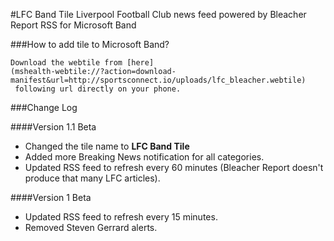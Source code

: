 #LFC Band Tile
Liverpool Football Club news feed powered by Bleacher Report RSS for Microsoft Band

###How to add tile to Microsoft Band?
```
Download the webtile from [here] 
(mshealth-webtile://?action=download-manifest&url=http://sportsconnect.io/uploads/lfc_bleacher.webtile)
 following url directly on your phone.
```
###Change Log

####Version 1.1 Beta
- Changed the tile name to **LFC Band Tile**
- Added more Breaking News notification for all categories.
- Updated RSS feed to refresh every 60 minutes (Bleacher Report doesn't produce that many LFC articles).

####Version 1 Beta
- Updated RSS feed to refresh every 15 minutes.
- Removed Steven Gerrard alerts. 